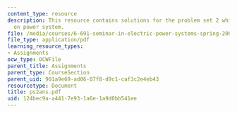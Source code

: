 ```yaml
---
content_type: resource
description: This resource contains solutions for the problem set 2 which was based
  on power system.
file: /media/courses/6-691-seminar-in-electric-power-systems-spring-2006/124bec9aa4417e931a6e1a9d0bb541ee_ps2ans.pdf
file_type: application/pdf
learning_resource_types:
- Assignments
ocw_type: OCWFile
parent_title: Assignments
parent_type: CourseSection
parent_uid: 901a9e69-ad06-07f8-d9c1-caf3c2e4eb43
resourcetype: Document
title: ps2ans.pdf
uid: 124bec9a-a441-7e93-1a6e-1a9d0bb541ee
---
```

